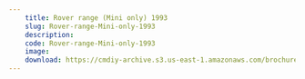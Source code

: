 ```yaml
---
    title: Rover range (Mini only) 1993
    slug: Rover-range-Mini-only-1993
    description:
    code: Rover-range-Mini-only-1993
    image:
    download: https://cmdiy-archive.s3.us-east-1.amazonaws.com/brochures/documents/Rover+range+(Mini+only)+1993.pdf
---
```

<!-- Content of the page -->

##
        